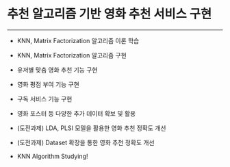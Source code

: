 # 추천 알고리즘 기반 영화 추천 서비스 구현

***
* KNN, Matrix Factorization 알고리즘 이론 학습

* KNN, Matrix Factorization 알고리즘 구현

* 유저별 맞춤 영화 추천 기능 구현

* 영화 평점 부여 기능 구현

* 구독 서비스 기능 구현  

* 영화 포스터 등 다양한 추가 데이터 확보 및 활용

* (도전과제) LDA, PLSI 모델을 활용한 영화 추천 정확도 개선

* (도전과제) Dataset 확장을 통한 영화 추천 정확도 개선

* KNN Algorithm Studying!